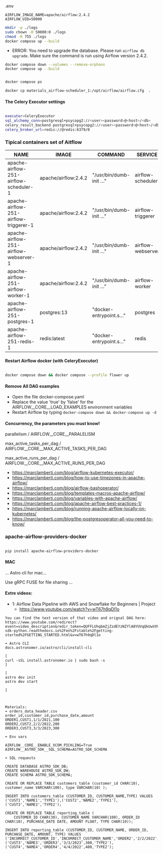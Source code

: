 .env
```env
AIRFLOW_IMAGE_NAME=apache/airflow:2.4.2
AIRFLOW_UID=50000
```

```bash
mkdir -p ./logs
sudo chown -R 50000:0 ./logs
chmod -R 755 ./logs
docker compose up --build
```

- ERROR: You need to upgrade the database. Please run `airflow db upgrade`. Make sure the command is run using Airflow version 2.4.2.

```bash
docker compose down --volumes --remove-orphans
docker compose up --build


docker compose ps

docker cp materials_airflow-scheduler_1:/opt/airflow/airflow.cfg  .

```


#### The Celery Executor settings
```bash

executor=CeleryExecutor
sql_alchemy_conn=postgresql+psycopg2://<user><password>@<host>/<db>
celery_result_backend postgresql+psycopg2://<user><password>@<host>/<db>
celery_broker_url=redis://@redis:6379/0
```


### Tipical containers set of Aitflow

| NAME                                     | IMAGE                  | COMMAND                     | SERVICE             | CREATED     | STATUS              | PORTS                                           |
|------------------------------------------|-------------------------|------------------------------|---------------------|-------------|---------------------|--------------------------------------------------|
| apache-airflow-251-airflow-scheduler-1   | apache/airflow:2.4.2   | "/usr/bin/dumb-init …"      | airflow-scheduler   | 3 days ago  | Up 3 hours (healthy) | 8080/tcp                                        |
| apache-airflow-251-airflow-triggerer-1   | apache/airflow:2.4.2   | "/usr/bin/dumb-init …"      | airflow-triggerer   | 3 days ago  | Up 3 hours (healthy) | 8080/tcp                                        |
| apache-airflow-251-airflow-webserver-1   | apache/airflow:2.4.2   | "/usr/bin/dumb-init …"      | airflow-webserver   | 3 days ago  | Up 3 hours (healthy) | 0.0.0.0:8080->8080/tcp, [::]:8080->8080/tcp     |
| apache-airflow-251-airflow-worker-1      | apache/airflow:2.4.2   | "/usr/bin/dumb-init …"      | airflow-worker      | 3 days ago  | Up 3 hours (healthy) | 8080/tcp                                        |
| apache-airflow-251-postgres-1            | postgres:13            | "docker-entrypoint.s…"      | postgres            | 3 days ago  | Up 3 hours (healthy) | 5432/tcp                                        |
| apache-airflow-251-redis-1               | redis:latest           | "docker-entrypoint.s…"      | redis               | 3 days ago  | Up 3 hours (healthy) | 6379/tcp                                        |


#### Restart Airflow docker (with CeleryExecutor)

```bash

docker compose down && docker compose --profile flower up

```


#### Remove All DAG examples

- Open the file docker-compose.yaml
- Replace the value 'true' by 'false' for the AIRFLOW__CORE__LOAD_EXAMPLES environment variables
- Restart Airflow by typing `docker-compose down && docker-compose up -d `


####  Concurrency, the parameters you must know!

parallelism / AIRFLOW__CORE__PARALELISM

max_active_tasks_per_dag / AIRFLOW__CORE__MAX_ACTIVE_TASKS_PER_DAG

max_active_runs_per_dag / AIRFLOW__CORE__MAX_ACTIVE_RUNS_PER_DAG


-  https://marclamberti.com/blog/airflow-kubernetes-executor/
-  https://marclamberti.com/blog/how-to-use-timezones-in-apache-airflow/
-  https://marclamberti.com/blog/airflow-bashoperator/ 
-  https://marclamberti.com/blog/templates-macros-apache-airflow/
-  https://marclamberti.com/blog/variables-with-apache-airflow/
-  https://marclamberti.com/blog/apache-airflow-best-practices-1/
-  https://marclamberti.com/blog/running-apache-airflow-locally-on-kubernetes/
-  https://marclamberti.com/blog/the-postgresoperator-all-you-need-to-know/


###  apache-airflow-providers-docker

```bash 

pip install apache-airflow-providers-docker
```

#### MAC 
...
Astro cli  for mac...

Use gRPC FUSE for file sharing
...


#### Extre videos:
- 1: Airflow Data Pipeline with AWS and Snowflake for Beginners | Project
   - https://www.youtube.com/watch?v=wT67h9qDl1o

```text
You can find the text version of that video and orignal DAG here:
https://www.youtube.com/redirect?event=video_description&redir_token=QUFFLUhqbmZjZzdEYzNZYlA0YUVqQkUwVXVYaEpaeWJwd3xBQ3Jtc0tuOVNESkxORzA1eFBTa1ItOGd2bkRzS05lTVFONEFoekxKRlhGX2VOWTgxaDZEUkdSS3dsOXJOcVJ0dWFqc2dWRkhiQW1XWDZGUEN6NTZDeW5Ud1YzUTB1T3I1NXRPUGFXd21xY21pWFI3d1dldkR3NA&q=https%3A%2F%2Fastro-sdk-python.readthedocs.io%2Fen%2Fstable%2Fgetting-started%2FGETTING_STARTED.html&v=wT67h9qDl1o

➡️ Astro CLI
docs.astronomer.io/astro/cli/install-cli

[
curl -sSL install.astronomer.io | sudo bash -s
]

[
astro dev init
astro dev start  

]



Materials:
➡️ orders_data_header.csv
order_id,customer_id,purchase_date,amount
ORDER1,CUST1,1/1/2021,100
ORDER2,CUST2,2/2/2022,200
ORDER3,CUST3,3/3/2023,300

➡️ Env vars

AIRFLOW__CORE__ENABLE_XCOM_PICKLING=True
AIRFLOW__ASTRO_SDK__SQL_SCHEMA=ASTRO_SDK_SCHEMA

➡️ SQL requests

CREATE DATABASE ASTRO_SDK_DB;
CREATE WAREHOUSE ASTRO_SDK_DW;
CREATE SCHEMA ASTRO_SDK_SCHEMA;

CREATE OR REPLACE TABLE customers_table (customer_id CHAR(10), customer_name VARCHAR(100), type VARCHAR(10) );

INSERT INTO customers_table (CUSTOMER_ID, CUSTOMER_NAME,TYPE) VALUES     ('CUST1','NAME1','TYPE1'),('CUST2','NAME2','TYPE1'),('CUST3','NAME3','TYPE2');

CREATE OR REPLACE TABLE reporting_table (
    CUSTOMER_ID CHAR(30), CUSTOMER_NAME VARCHAR(100), ORDER_ID CHAR(10), PURCHASE_DATE DATE, AMOUNT FLOAT, TYPE CHAR(10));

INSERT INTO reporting_table (CUSTOMER_ID, CUSTOMER_NAME, ORDER_ID, PURCHASE_DATE, AMOUNT, TYPE) VALUES
('INCORRECT_CUSTOMER_ID','INCORRECT_CUSTOMER_NAME','ORDER2','2/2/2022',200,'TYPE1'),
('CUST3','NAME3','ORDER3','3/3/2023',300,'TYPE2'),
('CUST4','NAME4','ORDER4','4/4/2022',400,'TYPE2');

 

```

